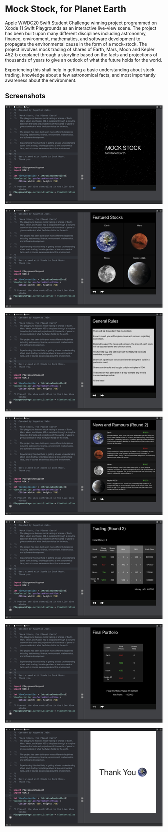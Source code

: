 # Mock Stock, for Planet Earth
Apple WWDC20 Swift Student Challenge winning project programmed on Xcode 11 Swift Playgrounds as an interactive live-view scene. The project has been built upon many different disciplines including astrononmy, finance, environment, mathematics, and software development to propagate the environmental cause in the form of a mock-stock.
The project involves mock trading of shares of Earth, Mars, Moon and Kepler 452-b exoplanet through a storyline based on the facts and projections of thousands of years to give an outlook of what the future holds for the world.

Experiencing this shall help in getting a basic understanding about stock trading, knowledge about a few astronomical facts, and most importantly awareness about the environment.

## Screenshots
![Intro Page](https://github.com/yugantarjain/WWDC20/blob/master/Screenshots/Intro.png)

![Featured Stocks](https://github.com/yugantarjain/WWDC20/blob/master/Screenshots/FeaturedStocks.png)

![General Rules](https://github.com/yugantarjain/WWDC20/blob/master/Screenshots/Rules.png)

![News and Rumors](https://github.com/yugantarjain/WWDC20/blob/master/Screenshots/NewsAndRumors.png)

![Trading](https://github.com/yugantarjain/WWDC20/blob/master/Screenshots/Trading.png)

![Portfolio](https://github.com/yugantarjain/WWDC20/blob/master/Screenshots/FinalPortfolio.png)

![Thank You](https://github.com/yugantarjain/WWDC20/blob/master/Screenshots/ThankYou.png)
